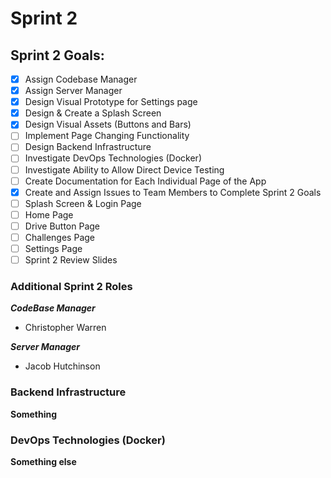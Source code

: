 # Sprint 2

## Sprint 2 Goals:
- [X] Assign Codebase Manager
- [X] Assign Server Manager
- [X] Design Visual Prototype for Settings page
- [X] Design & Create a Splash Screen
- [X] Design Visual Assets (Buttons and Bars)
- [ ] Implement Page Changing Functionality
- [ ] Design Backend Infrastructure
- [ ] Investigate DevOps Technologies (Docker)
- [ ] Investigate Ability to Allow Direct Device Testing
- [ ] Create Documentation for Each Individual Page of the App
- [X] Create and Assign Issues to Team Members to Complete Sprint 2 Goals
- [ ] Splash Screen & Login Page
- [ ] Home Page
- [ ] Drive Button Page
- [ ] Challenges Page
- [ ] Settings Page
- [ ] Sprint 2 Review Slides

### Additional Sprint 2 Roles
**_CodeBase Manager_**
* Christopher Warren
  
**_Server Manager_**
* Jacob Hutchinson

### Backend Infrastructure
**Something**


### DevOps Technologies (Docker)
**Something else**

### 

